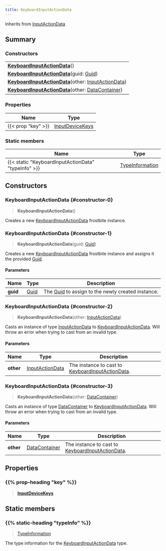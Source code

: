 ```yaml
---
title: KeyboardInputActionData
---
```


Inherits from 
[InputActionData](/vext/ref/fb/inputactiondata)

## Summary
### Constructors
| |
| ----------- |
| **[KeyboardInputActionData](#constructor-0)**() |
| **[KeyboardInputActionData](#constructor-1)**(guid: [Guid](/vext/ref/shared/class/guid)) |
| **[KeyboardInputActionData](#constructor-2)**(other: [InputActionData](/vext/ref/fb/inputactiondata)) |
| **[KeyboardInputActionData](#constructor-3)**(other: [DataContainer](/vext/ref/shared/class/datacontainer)) |

### Properties
| Name | Type |
| ---- | ---- |
| {{< prop "key" >}} | [InputDeviceKeys](/vext/ref/fb/inputdevicekeys) |

### Static members
| Name | Type |
| ---- | ---- |
| {{< static "KeyboardInputActionData" "typeInfo" >}} | [TypeInformation](/vext/ref/shared/class/typeinformation) |

## Constructors
### KeyboardInputActionData {#constructor-0}
> **KeyboardInputActionData**()

Creates a new [KeyboardInputActionData](/vext/ref/fb/keyboardinputactiondata) frostbite instance.

### KeyboardInputActionData {#constructor-1}
> **KeyboardInputActionData**(guid: [Guid](/vext/ref/shared/class/guid))

Creates a new [KeyboardInputActionData](/vext/ref/fb/keyboardinputactiondata) frostbite instance and assigns it the provided [Guid](/vext/ref/shared/class/guid).

#### Parameters
| Name | Type | Description |
| ---- | ---- | ----------- |
| **guid** | [Guid](/vext/ref/shared/class/guid) | The [Guid](/vext/ref/shared/class/guid) to assign to the newly created instance. |

### KeyboardInputActionData {#constructor-2}
> **KeyboardInputActionData**(other: [InputActionData](/vext/ref/fb/inputactiondata))

Casts an instance of type [InputActionData](/vext/ref/fb/inputactiondata) to [KeyboardInputActionData](/vext/ref/fb/keyboardinputactiondata). Will throw an error when trying to cast from an invalid type.

#### Parameters
| Name | Type | Description |
| ---- | ---- | ----------- |
| **other** | [InputActionData](/vext/ref/fb/inputactiondata) | The instance to cast to [KeyboardInputActionData](/vext/ref/fb/keyboardinputactiondata). |

### KeyboardInputActionData {#constructor-3}
> **KeyboardInputActionData**(other: [DataContainer](/vext/ref/shared/class/datacontainer))

Casts an instance of type [DataContainer](/vext/ref/shared/class/datacontainer) to [KeyboardInputActionData](/vext/ref/fb/keyboardinputactiondata). Will throw an error when trying to cast from an invalid type.

#### Parameters
| Name | Type | Description |
| ---- | ---- | ----------- |
| **other** | [DataContainer](/vext/ref/shared/class/datacontainer) | The instance to cast to [KeyboardInputActionData](/vext/ref/fb/keyboardinputactiondata). |

## Properties
### {{% prop-heading "key" %}}
> **[InputDeviceKeys](/vext/ref/fb/inputdevicekeys)**

## Static members
### {{% static-heading "typeInfo" %}}
> [TypeInformation](/vext/ref/shared/class/typeinformation)

The type information for the [KeyboardInputActionData](/vext/ref/fb/keyboardinputactiondata) type.

